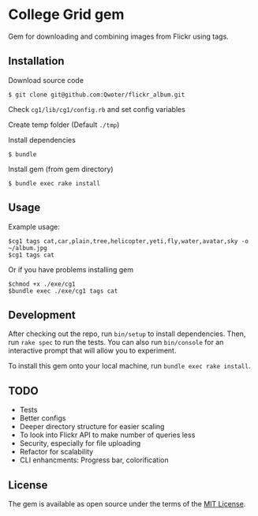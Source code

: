 # College Grid gem

Gem for downloading and combining images from Flickr using tags.

## Installation

Download source code

    $ git clone git@github.com:Qwoter/flickr_album.git

Check `cg1/lib/cg1/config.rb` and set config variables

Create temp folder (Default `./tmp`)

Install dependencies

    $ bundle

Install gem (from gem directory)
    
    $ bundle exec rake install

## Usage

Example usage:

    $cg1 tags cat,car,plain,tree,helicopter,yeti,fly,water,avatar,sky -o ~/album.jpg
    $cg1 tags cat
    
Or if you have problems installing gem

    $chmod +x ./exe/cg1
    $bundle exec ./exe/cg1 tags cat

## Development

After checking out the repo, run `bin/setup` to install dependencies. Then, run `rake spec` to run the tests. You can also run `bin/console` for an interactive prompt that will allow you to experiment.

To install this gem onto your local machine, run `bundle exec rake install`.

## TODO

+ Tests
+ Better configs
+ Deeper directory structure for easier scaling
+ To look into Flickr API to make number of queries less
+ Security, especially for file uploading
+ Refactor for scalability
+ CLI enhancments: Progress bar, colorification

## License

The gem is available as open source under the terms of the [MIT License](http://opensource.org/licenses/MIT).

